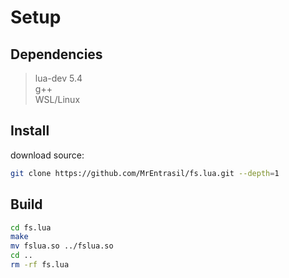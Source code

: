 # Setup
## Dependencies
> lua-dev 5.4<br>
> g++<br>
> WSL/Linux<br>
## Install
download source:
```sh
git clone https://github.com/MrEntrasil/fs.lua.git --depth=1
```
## Build
```sh
cd fs.lua
make
mv fslua.so ../fslua.so
cd ..
rm -rf fs.lua
```
